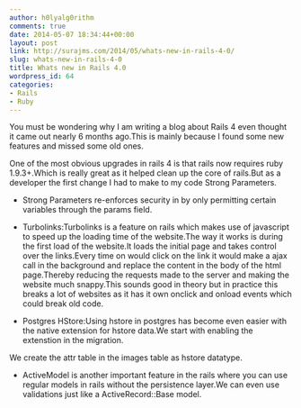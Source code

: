 ```yaml
---
author: h0lyalg0rithm
comments: true
date: 2014-05-07 18:34:44+00:00
layout: post
link: http://surajms.com/2014/05/whats-new-in-rails-4-0/
slug: whats-new-in-rails-4-0
title: Whats new in Rails 4.0
wordpress_id: 64
categories:
- Rails
- Ruby
---
```


You must be wondering why I am writing a blog about Rails 4 even thought it came out nearly 6 months ago.This is mainly because I found some new features and missed some old ones.

One of the most obvious upgrades in rails 4 is that rails now requires ruby 1.9.3+.Which is really great as it helped clean up the core of rails.But as a developer the first change I had to make to my code Strong Parameters.



	
  * Strong Parameters re-enforces security in by only permitting certain variables through the params field.

	
  * Turbolinks:Turbolinks is a feature on rails which makes use of javascript to speed up the loading time of the website.The way it works is during the first load of the website.It loads the initial page and takes control over the links.Every time on would click on the link it would make a ajax call in the background and replace the content in the body of the html page.Thereby reducing the requests made to the server and making the website much snappy.This sounds good in theory but in practice this breaks a lot of websites as it has it own onclick and onload events which could break old code.

	
  * Postgres HStore:Using hstore in postgres has become even easier with the native extension for hstore data.We start with enabling the extenstion in the migration.


 We create the attr table in the images table as hstore datatype.



  * ActiveModel is another important feature in the rails where you can use regular models in rails without the persistence layer.We can even use validations just like a ActiveRecord::Base model.




